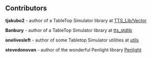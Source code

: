 ## Contributors

**tjakubo2** - author of a TableTop Simulator library at [TTS_Lib/Vector](https://github.com/tjakubo2/TTS_lib)

**Banbury** - author of a TableTop Simulator library at [tts_stdlib](https://github.com/Banbury/tts_stdlib)

**onelivesleft** - author of some Tabletop Simulator utilities at [utils](https://github.com/onelivesleft/Utils)

**stevedonovan** - author of the wonderful Penlight library [Penlight](https://github.com/stevedonovan/Penlight)

